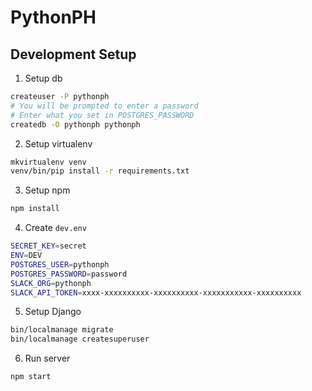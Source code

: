 # PythonPH

## Development Setup

1. Setup db

  ```bash
  createuser -P pythonph
  # You will be prompted to enter a password
  # Enter what you set in POSTGRES_PASSWORD
  createdb -O pythonph pythonph
  ```

2. Setup virtualenv

  ```bash
  mkvirtualenv venv
  venv/bin/pip install -r requirements.txt
  ```

3. Setup npm

  ```bash
  npm install
  ```

4. Create `dev.env`

  ```bash
  SECRET_KEY=secret
  ENV=DEV
  POSTGRES_USER=pythonph
  POSTGRES_PASSWORD=password
  SLACK_ORG=pythonph
  SLACK_API_TOKEN=xxxx-xxxxxxxxxx-xxxxxxxxxx-xxxxxxxxxxx-xxxxxxxxxx
  ```

5. Setup Django

  ```bash
  bin/localmanage migrate
  bin/localmanage createsuperuser
  ```

6. Run server

  ```bash
  npm start
  ```

